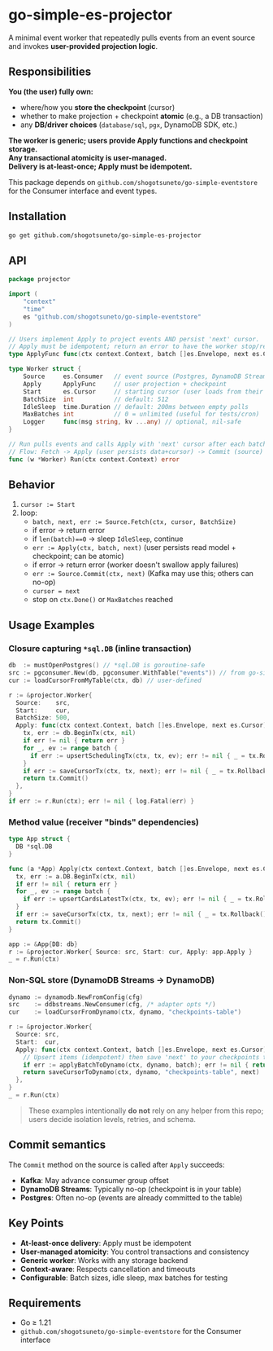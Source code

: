 # go-simple-es-projector

A minimal event worker that repeatedly pulls events from an event source and invokes **user-provided projection logic**. 

## Responsibilities

**You (the user) fully own:**
- where/how you **store the checkpoint** (cursor)
- whether to make projection + checkpoint **atomic** (e.g., a DB transaction)
- any **DB/driver choices** (`database/sql`, `pgx`, DynamoDB SDK, etc.)

**The worker is generic; users provide Apply functions and checkpoint storage.**  
**Any transactional atomicity is user-managed.**  
**Delivery is at-least-once; Apply must be idempotent.**

This package depends on `github.com/shogotsuneto/go-simple-eventstore` for the Consumer interface and event types.

## Installation

```bash
go get github.com/shogotsuneto/go-simple-es-projector
```

## API

```go
package projector

import (
    "context"
    "time"
    es "github.com/shogotsuneto/go-simple-eventstore"
)

// Users implement Apply to project events AND persist 'next' cursor.
// Apply must be idempotent; return an error to have the worker stop/retry.
type ApplyFunc func(ctx context.Context, batch []es.Envelope, next es.Cursor) error

type Worker struct {
    Source     es.Consumer   // event source (Postgres, DynamoDB Streams, Kafka…)
    Apply      ApplyFunc     // user projection + checkpoint
    Start      es.Cursor     // starting cursor (user loads from their store)
    BatchSize  int           // default: 512
    IdleSleep  time.Duration // default: 200ms between empty polls
    MaxBatches int           // 0 = unlimited (useful for tests/cron)
    Logger     func(msg string, kv ...any) // optional, nil-safe
}

// Run pulls events and calls Apply with 'next' cursor after each batch.
// Flow: Fetch -> Apply (user persists data+cursor) -> Commit (source) -> advance.
func (w *Worker) Run(ctx context.Context) error
```

## Behavior

1. `cursor := Start`
2. loop:
   - `batch, next, err := Source.Fetch(ctx, cursor, BatchSize)`
   - if error → return error
   - if `len(batch)==0` → sleep `IdleSleep`, continue
   - `err := Apply(ctx, batch, next)` (user persists read model + checkpoint; can be atomic)
   - if error → return error (worker doesn't swallow apply failures)
   - `err := Source.Commit(ctx, next)` (Kafka may use this; others can no-op)
   - `cursor = next`
   - stop on `ctx.Done()` or `MaxBatches` reached

## Usage Examples

### Closure capturing `*sql.DB` (inline transaction)

```go
db  := mustOpenPostgres() // *sql.DB is goroutine-safe
src := pgconsumer.New(db, pgconsumer.WithTable("events")) // from go-simple-eventstore
cur := loadCursorFromMyTable(ctx, db) // user-defined

r := &projector.Worker{
  Source:    src,
  Start:     cur,
  BatchSize: 500,
  Apply: func(ctx context.Context, batch []es.Envelope, next es.Cursor) error {
    tx, err := db.BeginTx(ctx, nil)
    if err != nil { return err }
    for _, ev := range batch {
      if err := upsertSchedulingTx(ctx, tx, ev); err != nil { _ = tx.Rollback(); return err }
    }
    if err := saveCursorTx(ctx, tx, next); err != nil { _ = tx.Rollback(); return err }
    return tx.Commit()
  },
}
if err := r.Run(ctx); err != nil { log.Fatal(err) }
```

### Method value (receiver "binds" dependencies)

```go
type App struct {
  DB *sql.DB
}

func (a *App) Apply(ctx context.Context, batch []es.Envelope, next es.Cursor) error {
  tx, err := a.DB.BeginTx(ctx, nil)
  if err != nil { return err }
  for _, ev := range batch {
    if err := upsertCardsLatestTx(ctx, tx, ev); err != nil { _ = tx.Rollback(); return err }
  }
  if err := saveCursorTx(ctx, tx, next); err != nil { _ = tx.Rollback(); return err }
  return tx.Commit()
}

app := &App{DB: db}
r := &projector.Worker{ Source: src, Start: cur, Apply: app.Apply }
_ = r.Run(ctx)
```

### Non-SQL store (DynamoDB Streams → DynamoDB)

```go
dynamo := dynamodb.NewFromConfig(cfg)
src    := ddbstreams.NewConsumer(cfg, /* adapter opts */)
cur    := loadCursorFromDynamo(ctx, dynamo, "checkpoints-table")

r := &projector.Worker{
  Source: src,
  Start:  cur,
  Apply: func(ctx context.Context, batch []es.Envelope, next es.Cursor) error {
    // Upsert items (idempotent) then save 'next' to your checkpoints table
    if err := applyBatchToDynamo(ctx, dynamo, batch); err != nil { return err }
    return saveCursorToDynamo(ctx, dynamo, "checkpoints-table", next)
  },
}
_ = r.Run(ctx)
```

> These examples intentionally **do not** rely on any helper from this repo; users decide isolation levels, retries, and schema.

## Commit semantics

The `Commit` method on the source is called after `Apply` succeeds:
- **Kafka**: May advance consumer group offset
- **DynamoDB Streams**: Typically no-op (checkpoint is in your table)
- **Postgres**: Often no-op (events are already committed to the table)

## Key Points

- **At-least-once delivery**: Apply must be idempotent
- **User-managed atomicity**: You control transactions and consistency
- **Generic worker**: Works with any storage backend
- **Context-aware**: Respects cancellation and timeouts
- **Configurable**: Batch sizes, idle sleep, max batches for testing

## Requirements

- Go ≥ 1.21
- `github.com/shogotsuneto/go-simple-eventstore` for the Consumer interface